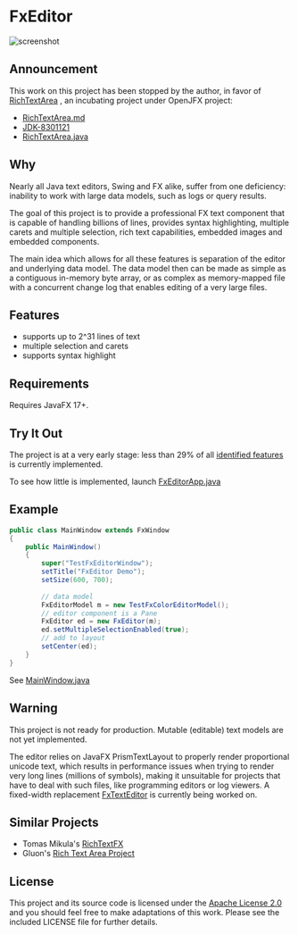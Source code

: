 # FxEditor

![screenshot](https://github.com/andy-goryachev/FxEditor/blob/master/doc/screenshot.png)


## Announcement

This work on this project has been stopped by the author, in favor of 
[RichTextArea](https://github.com/andy-goryachev-oracle/Test/blob/main/doc/RichTextArea/RichTextArea.md)
, an incubating project under OpenJFX project:

- [RichTextArea.md](https://github.com/andy-goryachev-oracle/Test/blob/main/doc/RichTextArea/RichTextArea.md)
- [JDK-8301121](https://bugs.openjdk.org/browse/JDK-8301121)
- [RichTextArea.java](https://github.com/andy-goryachev-oracle/jfx/blob/ag.rich.text.area/modules/javafx.controls/src/main/java/javafx/scene/control/rich/RichTextArea.java)




## Why ##

Nearly all Java text editors, Swing and FX alike, suffer from one deficiency: inability to work with large 
data models, such as logs or query results.

The goal of this project is to provide a professional FX text component that is capable of handling billions of 
lines, provides syntax highlighting, multiple carets and multiple selection, rich text capabilities,
embedded images and embedded components.

The main idea which allows for all these features is separation of the editor and underlying data model.
The data model then can be made as simple as a contiguous in-memory byte array, or as complex as memory-mapped 
file with a concurrent change log that enables editing of a very large files.


## Features

* supports up to 2^31 lines of text
* multiple selection and carets
* supports syntax highlight


## Requirements

Requires JavaFX 17+.
 

## Try It Out ##

The project is at a very early stage: less than 29% of all 
[identified features](https://github.com/andy-goryachev/FxEditor/blob/master/FxEditor%20Feature%20Matrix.xlsx)
is currently implemented. 

To see how little is implemented, launch 
[FxEditorApp.java](https://github.com/andy-goryachev/FxEditor/blob/master/src/demo/edit/FxEditorApp.java)



## Example

```java
public class MainWindow extends FxWindow
{
	public MainWindow()
	{
		super("TestFxEditorWindow");
		setTitle("FxEditor Demo");
		setSize(600, 700);
		
		// data model
		FxEditorModel m = new TestFxColorEditorModel();
		// editor component is a Pane
		FxEditor ed = new FxEditor(m);
		ed.setMultipleSelectionEnabled(true);
		// add to layout		
		setCenter(ed);
	}
}
```

See [MainWindow.java](https://github.com/andy-goryachev/FxEditor/blob/master/src/demo/edit/MainWindow.java)


## Warning

This project is not ready for production.  Mutable (editable) text models are not yet implemented.

The editor relies on JavaFX PrismTextLayout to properly render proportional unicode text, which results in
performance issues when trying to render very long lines (millions of symbols), making it unsuitable for
projects that have to deal with such files, like programming editors or log viewers.  A fixed-width replacement
[FxTextEditor](https://github.com/andy-goryachev/FxTextEditor) is currently being worked on.


## Similar Projects

- Tomas Mikula's [RichTextFX](https://github.com/TomasMikula/RichTextFX)
- Gluon's [Rich Text Area Project](https://github.com/gluonhq/rich-text-area)



## License

This project and its source code is licensed under the [Apache License 2.0](http://www.apache.org/licenses/LICENSE-2.0) and you should feel free to make adaptations of this work. Please see the included LICENSE file for further details.

